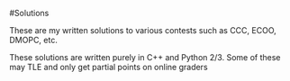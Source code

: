 #Solutions

These are my written solutions to various contests such as CCC, ECOO, DMOPC, etc.

These solutions are written purely in C++ and Python 2/3. Some of these may TLE and only get partial points on online graders
